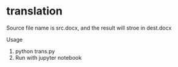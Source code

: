 # translation
Source file name is src.docx, and the result will stroe in dest.docx

Usage
1. python trans.py
2. Run with jupyter notebook
